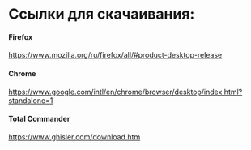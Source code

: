 # Ссылки для скачаивания:

#### Firefox<br>
https://www.mozilla.org/ru/firefox/all/#product-desktop-release

#### Chrome
https://www.google.com/intl/en/chrome/browser/desktop/index.html?standalone=1


#### Total Commander
https://www.ghisler.com/download.htm
<!--
**heereen/heereen** is a ✨ _special_ ✨ repository because its `README.md` (this file) appears on your GitHub profile.

Here are some ideas to get you started:

- 🔭 I’m currently working on ...
- 🌱 I’m currently learning ...
- 👯 I’m looking to collaborate on ...
- 🤔 I’m looking for help with ...
- 💬 Ask me about ...
- 📫 How to reach me: ...
- 😄 Pronouns: ...
- ⚡ Fun fact: ...
- 
-->
